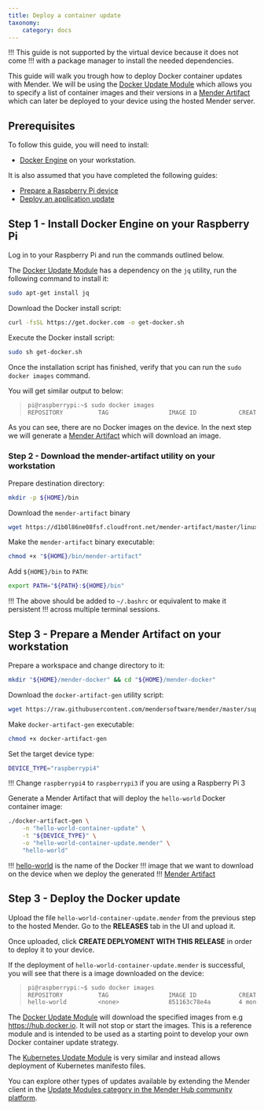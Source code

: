 ```yaml
---
title: Deploy a container update
taxonomy:
    category: docs
---
```


!!! This guide is not supported by the virtual device because it does not come
!!! with a package manager to install the needed dependencies.

This guide will walk you trough how to deploy Docker container updates with
Mender. We will be using the
[Docker Update Module](https://hub.mender.io/t/docker/324?target=blank) which
allows you to specify a list of container images and their versions in a
[Mender Artifact](../../02.Architecture/04.Mender-Artifacts/docs.md) which
can later be deployed to your device using the hosted Mender server.

## Prerequisites

To follow this guide, you will need to install:

* [Docker Engine](https://docs.docker.com/engine/install?target=_blank) on your
workstation.

It is also assumed that you have completed the following guides:

* [Prepare a Raspberry Pi device](../01.Preparation/01.Prepare-a-Raspberry-Pi-device/docs.md)
* [Deploy an application update](../02.Deploy-an-application-update/docs.md)

## Step 1 - Install Docker Engine on your Raspberry Pi

Log in to your Raspberry Pi and run the commands outlined below.

The [Docker Update Module](https://hub.mender.io/t/docker/324?target=blank) has
a dependency on the `jq` utility, run the following command to install it:

```bash
sudo apt-get install jq
```

Download the Docker install script:

```bash
curl -fsSL https://get.docker.com -o get-docker.sh
```

Execute the Docker install script:

```bash
sudo sh get-docker.sh
```

Once the installation script has finished, verify that you can run the
`sudo docker images` command.

You will get similar output to below:


>```bash
>pi@raspberrypi:~$ sudo docker images
>REPOSITORY          TAG                 IMAGE ID            CREATED             SIZE
>```

As you can see, there are no Docker images on the device. In the next step we
will generate a
[Mender Artifact](../../02.Architecture/04.Mender-Artifacts/docs.md) which will
download an image.

### Step 2 - Download the mender-artifact utility on your workstation

Prepare destination directory:

```bash
mkdir -p ${HOME}/bin
```

Download the `mender-artifact` binary

<!--AUTOVERSION: "mender-artifact/%/"/mender-artifact -->
```bash
wget https://d1b0l86ne08fsf.cloudfront.net/mender-artifact/master/linux/mender-artifact -O ${HOME}/bin/mender-artifact
```

Make the `mender-artifact` binary executable:

```bash
chmod +x "${HOME}/bin/mender-artifact"
```

Add `${HOME}/bin` to `PATH`:

```bash
export PATH="${PATH}:${HOME}/bin"
```

!!! The above should be added to `~/.bashrc` or equivalent to make it persistent
!!! across multiple terminal sessions.


## Step 3 - Prepare a Mender Artifact on your workstation

Prepare a workspace and change directory to it:

```bash
mkdir "${HOME}/mender-docker" && cd "${HOME}/mender-docker"
```

Download the `docker-artifact-gen` utility script:

<!--AUTOVERSION: "mender/%"/mender-->
```bash
wget https://raw.githubusercontent.com/mendersoftware/mender/master/support/modules-artifact-gen/docker-artifact-gen
```

Make `docker-artifact-gen` executable:

```bash
chmod +x docker-artifact-gen
```

Set the target device type:

```bash
DEVICE_TYPE="raspberrypi4"
```

!!! Change `raspberrypi4` to `raspberrypi3` if you are using a Raspberry Pi 3


Generate a Mender Artifact that will deploy the `hello-world` Docker container image:

```bash
./docker-artifact-gen \
    -n "hello-world-container-update" \
    -t "${DEVICE_TYPE}" \
    -o "hello-world-container-update.mender" \
    "hello-world"
```

!!! [hello-world](https://hub.docker.com/_/hello-world) is the name of the Docker
!!! image that we want to download on the device when we deploy the generated
!!! [Mender Artifact](../../02.Architecture/04.Mender-Artifacts/docs.md)

## Step 3 - Deploy the Docker update

Upload the file `hello-world-container-update.mender` from the previous step
to the hosted Mender. Go to the **RELEASES** tab in the UI and upload it.

Once uploaded, click **CREATE DEPLYOMENT WITH THIS RELEASE** in order to deploy
it to your device.

If the deployment of `hello-world-container-update.mender` is successful, you
will see that there is a image downloaded on the device:

>```bash
>pi@raspberrypi:~$ sudo docker images
>REPOSITORY          TAG                 IMAGE ID            CREATED             SIZE
>hello-world         <none>              851163c78e4a        4 months ago        4.85kB
>```

The [Docker Update Module](https://hub.mender.io/t/docker/324?target=blank) will
download the specified images from e.g https://hub.docker.io. It will not
stop or start the images. This is a reference module and is intended to be used
as a starting point to develop your own Docker container update strategy.

The [Kubernetes Update Module](https://hub.mender.io/t/kubernetes/1939) is very
similar and instead allows deployment of Kubernetes manifesto files.

You can explore other types of updates available by extending the Mender client
in the
[Update Modules category in the Mender Hub community platform](https://hub.mender.io/c/update-modules/13).

